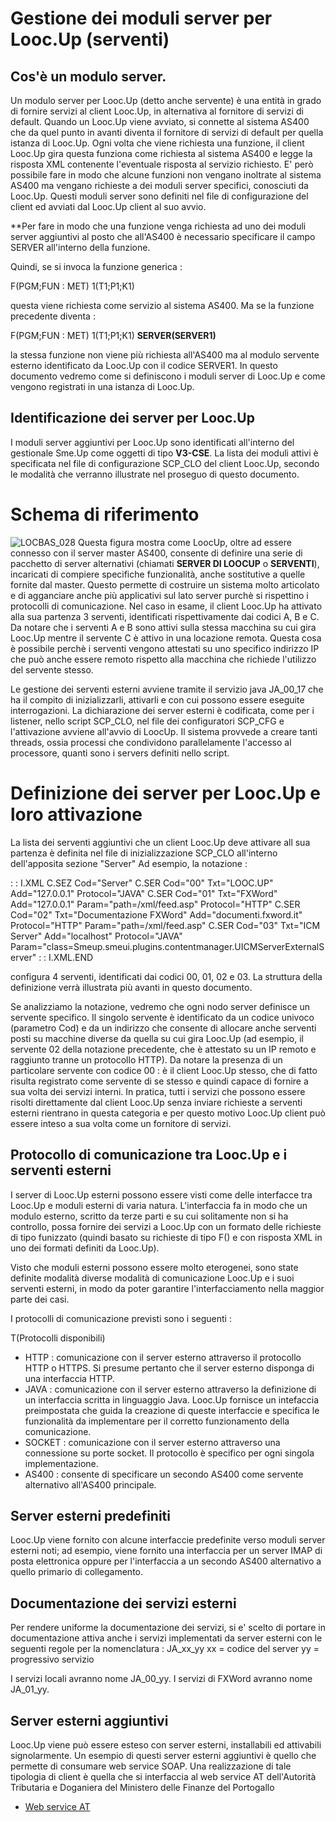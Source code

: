 # Gestione dei moduli server per Looc.Up (serventi)

## Cos'è un modulo server.

Un modulo server per Looc.Up (detto anche servente) è una entità in grado di fornire servizi al client Looc.Up, in alternativa al fornitore di servizi di default.
Quando un Looc.Up viene avviato, si connette al sistema AS400 che da quel punto in avanti diventa il fornitore di servizi di default per quella istanza di Looc.Up. Ogni volta che viene richiesta una funzione, il client Looc.Up gira questa funziona come richiesta al sistema AS400 e legge la risposta XML contenente l'eventuale risposta al servizio richiesto.
E' però possibile fare in modo che alcune funzioni non vengano inoltrate al sistema AS400 ma vengano richieste a dei moduli server specifici, conosciuti da Looc.Up. Questi moduli server sono definiti nel file di configurazione del client ed avviati dal Looc.Up client al suo avvio.

**Per fare in modo che una funzione venga richiesta ad uno dei moduli server aggiuntivi al posto che all'AS400 è necessario specificare il campo SERVER all'interno della funzione.

Quindi, se si invoca la funzione generica : 

F(PGM;FUN : MET) 1(T1;P1;K1)

questa viene richiesta come servizio al sistema AS400.
Ma se la funzione precedente diventa : 

F(PGM;FUN : MET) 1(T1;P1;K1) **SERVER(SERVER1)**

la stessa funzione non viene più richiesta all'AS400 ma al modulo servente esterno identificato da Looc.Up con il codice SERVER1.
In questo documento vedremo come si definiscono i moduli server di Looc.Up e come vengono registrati in una istanza di Looc.Up.

## Identificazione dei server per Looc.Up

I moduli server aggiuntivi per Looc.Up sono identificati all'interno del gestionale Sme.Up come oggetti di tipo **V3-CSE**.
La lista dei moduli attivi è specificata nel file di configurazione SCP_CLO del client Looc.Up, secondo le modalità che verranno illustrate nel proseguo di questo documento.


# Schema di riferimento

![LOCBAS_028](http://localhost:3000/immagini/LOCBAS_CSE/LOCBAS_028.png)
Questa figura mostra come LoocUp, oltre ad essere connesso con il server master AS400, consente di definire una serie di pacchetto di server alternativi (chiamati **SERVER DI LOOCUP** o **SERVENTI**), incaricati di compiere specifiche funzionalità, anche sostitutive a quelle fornite dal master. Questo permette di costruire un sistema molto articolato e di agganciare anche più applicativi sul lato server purchè si rispettino i protocolli di comunicazione. Nel caso in esame, il client Looc.Up ha attivato alla sua partenza 3 serventi, identificati rispettivamente dai codici A, B e C. Da notare che i serventi A e B sono attivi sulla stessa macchina su cui gira Looc.Up mentre il servente C è attivo in una locazione remota. Questa cosa è possibile perchè i serventi vengono attestati su uno specifico indirizzo IP che può anche essere remoto rispetto alla macchina che richiede l'utilizzo del servente stesso.

Le gestione dei serventi esterni avviene tramite il servizio java JA_00_17 che ha il compito di inizializzarli, attivarli e con cui possono essere eseguite interrogazioni. La dichiarazione dei server esterni è codificata, come per i listener, nello script SCP_CLO, nel file dei configuratori SCP_CFG e l'attivazione avviene all'avvio di LoocUp. Il sistema provvede a creare tanti threads, ossia processi che condividono parallelamente l'accesso al processore, quanti sono i servers definiti nello script.


# Definizione dei server per Looc.Up e loro attivazione

La lista dei serventi aggiuntivi che un client Looc.Up deve attivare all sua partenza è definita nel file di inizializzazione SCP_CLO all'interno dell'apposita sezione "Server"
Ad esempio, la notazione : 

 :  : I.XML
C.SEZ Cod="Server"
C.SER Cod="00" Txt="LOOC.UP" Add="127.0.0.1" Protocol="JAVA"
C.SER Cod="01" Txt="FXWord" Add="127.0.0.1" Param="path=/xml/feed.asp" Protocol="HTTP"
C.SER Cod="02" Txt="Documentazione FXWord" Add="documenti.fxword.it" Protocol="HTTP" Param="path=/xml/feed.asp"
C.SER Cod="03" Txt="ICM Server" Add="localhost" Protocol="JAVA" Param="class=Smeup.smeui.plugins.contentmanager.UICMServerExternalServer"
 :  : I.XML.END

configura 4 serventi, identificati dai codici 00, 01, 02 e 03. La struttura della definizione verrà illustrata più avanti in questo documento.

Se analizziamo la notazione, vedremo che ogni nodo server definisce un servente specifico. Il singolo servente è identificato da un codice univoco (parametro Cod) e da un indirizzo che consente di allocare anche serventi posti su macchine diverse da quella su cui gira Looc.Up (ad esempio, il servente 02 della notazione precedente, che è attestato su un IP remoto e raggiunto tranne un protocollo HTTP).
Da notare la presenza di un particolare servente con codice 00 :  è il client Looc.Up stesso, che di fatto risulta registrato come servente di se stesso e quindi capace di fornire a sua volta dei servizi interni. In pratica, tutti i servizi che possono essere risolti direttamente dal client Looc.Up senza inviare richieste a serventi esterni rientrano in questa categoria e per questo motivo Looc.Up client può essere inteso a sua volta come un fornitore di servizi.

## Protocollo di comunicazione tra Looc.Up e i serventi esterni

I server di Looc.Up esterni possono essere visti come delle interfacce tra Looc.Up e moduli esterni di varia natura. L'interfaccia fa in modo che un modulo esterno, scritto da terze parti e su cui solitamente non si ha controllo, possa fornire dei servizi a Looc.Up con un formato delle richieste di tipo funizzato (quindi basato su richieste di tipo F() e con risposta XML in uno dei formati definiti da Looc.Up).

Visto che moduli esterni possono essere molto eterogenei, sono state definite modalità diverse modalità di comunicazione Looc.Up e i suoi serventi esterni, in modo da poter garantire l'interfacciamento nella maggior parte dei casi.

I protocolli di comunicazione previsti sono i seguenti : 

 T(Protocolli disponibili)
- HTTP :  comunicazione con il server esterno attraverso il protocollo HTTP o HTTPS. Si presume pertanto che il server esterno disponga di una interfaccia HTTP.
- JAVA :  comunicazione con il server esterno attraverso la definizione di un interfaccia scritta in linguaggio Java. Looc.Up fornisce un intefaccia preimpostata che guida la creazione di queste interfaccie e specifica le funzionalità da implementare per il corretto funzionamento della comunicazione.
- SOCKET :  comunicazione con il server esterno attraverso una connessione su porte socket. Il protocollo è specifico per ogni singola implementazione.
- AS400 :  consente di specificare un secondo AS400 come servente alternativo all'AS400 principale.


## Server esterni predefiniti

Looc.Up viene fornito con alcune interfaccie predefinite verso moduli server esterni noti; ad esempio, viene fornito una interfaccia per un server IMAP di posta elettronica oppure per l'interfaccia a un secondo AS400 alternativo a quello primario di collegamento.


## Documentazione dei servizi esterni

Per rendere uniforme la documentazione dei servizi, si e' scelto di portare in documentazione attiva anche i servizi implementati da server esterni con le seguenti regole per la nomenclatura : 
JA_xx_yy
xx = codice del server
yy = progressivo servizio

I servizi locali avranno  nome JA_00_yy.
I servizi di FXWord avranno nome JA_01_yy.

## Server esterni aggiuntivi
Looc.Up viene può essere esteso con server esterni, installabili ed attivabili signolarmente.
Un esempio di questi server esterni aggiuntivi è quello che permette di consumare web service SOAP.
Una realizzazione di tale tipologia di client è quella che si interfaccia al web service AT dell'Autorità Tributaria e Doganiera del Ministero delle Finanze del Portogallo
- [Web service AT](Sorgenti/DOC/TA/B£AMO/LOBASE_20)

